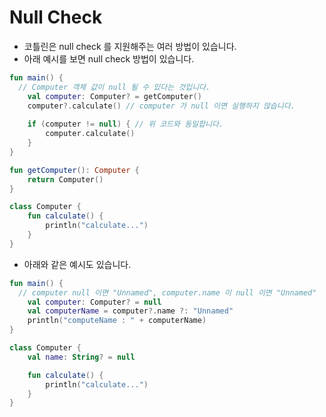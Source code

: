 # Null Check

- 코틀린은 null check 를 지원해주는 여러 방법이 있습니다.
- 아래 예시를 보면 null check 방법이 있습니다. 

```kotlin
fun main() {
  // Computer 객체 값이 null 될 수 있다는 것입니다.
    val computer: Computer? = getComputer()
    computer?.calculate() // computer 가 null 이면 실행하지 않습니다.
    
    if (computer != null) {	// 위 코드와 동일합니다.
        computer.calculate()
    }
}

fun getComputer(): Computer {
    return Computer()
}

class Computer {
    fun calculate() {
        println("calculate...")
    }
}
```



- 아래와 같은 예시도 있습니다.

```kotlin
fun main() {
  // computer null 이면 "Unnamed", computer.name 이 null 이면 "Unnamed"
  	val computer: Computer? = null
    val computerName = computer?.name ?: "Unnamed"
    println("computeName : " + computerName)
}

class Computer {
    val name: String? = null

    fun calculate() {
        println("calculate...")
    }
}
```




